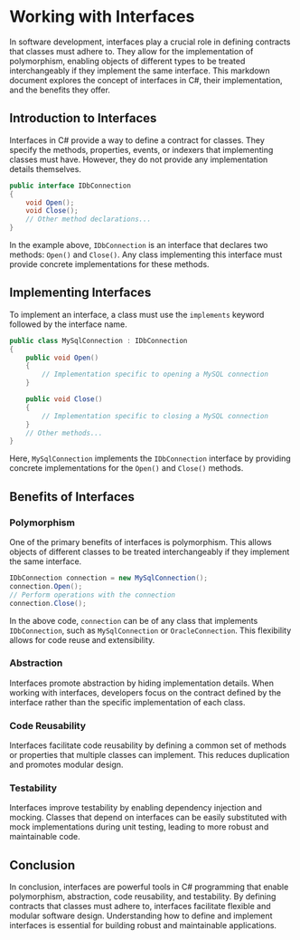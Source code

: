 # Working with Interfaces

In software development, interfaces play a crucial role in defining contracts that classes must adhere to. They allow for the implementation of polymorphism, enabling objects of different types to be treated interchangeably if they implement the same interface. This markdown document explores the concept of interfaces in C#, their implementation, and the benefits they offer.

## Introduction to Interfaces

Interfaces in C# provide a way to define a contract for classes. They specify the methods, properties, events, or indexers that implementing classes must have. However, they do not provide any implementation details themselves. 

```csharp
public interface IDbConnection
{
    void Open();
    void Close();
    // Other method declarations...
}
```

In the example above, `IDbConnection` is an interface that declares two methods: `Open()` and `Close()`. Any class implementing this interface must provide concrete implementations for these methods.

## Implementing Interfaces

To implement an interface, a class must use the `implements` keyword followed by the interface name.

```csharp
public class MySqlConnection : IDbConnection
{
    public void Open()
    {
        // Implementation specific to opening a MySQL connection
    }

    public void Close()
    {
        // Implementation specific to closing a MySQL connection
    }
    // Other methods...
}
```

Here, `MySqlConnection` implements the `IDbConnection` interface by providing concrete implementations for the `Open()` and `Close()` methods.

## Benefits of Interfaces

### Polymorphism

One of the primary benefits of interfaces is polymorphism. This allows objects of different classes to be treated interchangeably if they implement the same interface.

```csharp
IDbConnection connection = new MySqlConnection();
connection.Open();
// Perform operations with the connection
connection.Close();
```

In the above code, `connection` can be of any class that implements `IDbConnection`, such as `MySqlConnection` or `OracleConnection`. This flexibility allows for code reuse and extensibility.

### Abstraction

Interfaces promote abstraction by hiding implementation details. When working with interfaces, developers focus on the contract defined by the interface rather than the specific implementation of each class.

### Code Reusability

Interfaces facilitate code reusability by defining a common set of methods or properties that multiple classes can implement. This reduces duplication and promotes modular design.

### Testability

Interfaces improve testability by enabling dependency injection and mocking. Classes that depend on interfaces can be easily substituted with mock implementations during unit testing, leading to more robust and maintainable code.

## Conclusion

In conclusion, interfaces are powerful tools in C# programming that enable polymorphism, abstraction, code reusability, and testability. By defining contracts that classes must adhere to, interfaces facilitate flexible and modular software design. Understanding how to define and implement interfaces is essential for building robust and maintainable applications.